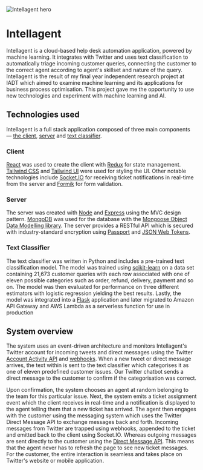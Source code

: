 ![Intellagent hero](https://user-images.githubusercontent.com/30879081/138469741-54ea0479-4e47-48cd-8737-8efc2f647a1f.jpeg)
# Intellagent

Intellagent is a cloud-based help desk automation application, powered by machine learning. It integrates with Twitter and uses text classification to automatically triage incoming customer queries, connecting the customer to the correct agent according to agent's skillset and nature of the query. Intellagent is the result of my final year independent research project at IADT which aimed to examine machine learning and its applications for business process optimisation. This project gave me the opportunity to use new technologies and experiment with machine learning and AI.

## Technologies used

Intellagent is a full stack application composed of three main components — [the client](https://github.com/r-freeman/intellagent-client), [server](https://github.com/r-freeman/intellagent-server) and [text classifier](https://github.com/r-freeman/intellagent-text-classifier/tree/lambda).

### Client

[React](https://reactjs.org/) was used to create the client with [Redux](https://redux.js.org/) for state management. [Tailwind CSS](https://tailwindcss.com/) and [Tailwind UI](https://tailwindui.com/) were used for styling the UI. Other notable technologies include [Socket.IO](https://socket.io/) for receiving ticket notifications in real-time from the server and [Formik](https://formik.org/) for form validation.

### Server

The server was created with [Node](https://nodejs.org/en/) and [Express](https://expressjs.com/) using the MVC design pattern. [MongoDB](https://www.mongodb.com/) was used for the database with the [Mongoose Object Data Modelling library](https://mongoosejs.com/). The server provides a RESTful API which is secured with industry-standard encryption using [Passport](http://www.passportjs.org/) and [JSON Web Tokens](https://jwt.io/).

### Text Classifier

The text classifier was written in Python and includes a pre-trained text classification model. The model was trained using [scikit-learn](https://scikit-learn.org/stable/) on a data set containing 21,673 customer queries with each row associated with one of eleven possible categories such as order, refund, delivery, payment and so on. The model was then evaluated for performance on three different estimators with logistic regression yielding the best results. Lastly, the model was integrated into a [Flask](https://flask.palletsprojects.com/en/2.0.x/) application and later migrated to Amazon API Gateway and AWS Lambda as a serverless function for use in production

## System overview

The system uses an event-driven architecture and monitors Intellagent's Twitter account for incoming tweets and direct messages using the Twitter [Account Activity API](https://developer.twitter.com/en/docs/twitter-api/enterprise/account-activity-api/overview) and [webhooks](https://developer.twitter.com/en/docs/twitter-api/enterprise/account-activity-api/guides/getting-started-with-webhooks). When a new tweet or direct message arrives, the text within is sent to the text classifier which categorises it as one of eleven predefined customer issues. Our Twitter chatbot sends a direct message to the customer to confirm if the categorisation was correct. 

Upon confirmation, the system chooses an agent at random belonging to the team for this particular issue. Next, the system emits a ticket assignment event which the client receives in real-time and a notification is displayed to the agent telling them that a new ticket has arrived. The agent then engages with the customer using the messaging system which uses the Twitter Direct Message API to exchange messages back and forth. Incoming messages from Twitter are trapped using webhooks, appended to the ticket and emitted back to the client using Socket.IO. Whereas outgoing messages are sent directly to the customer using the [Direct Message API](https://developer.twitter.com/en/docs/twitter-api/v1/direct-messages/api-features). This means that the agent never has to refresh the page to see new ticket messages. For the customer, the entire interaction is seamless and takes place on Twitter's website or mobile application.


